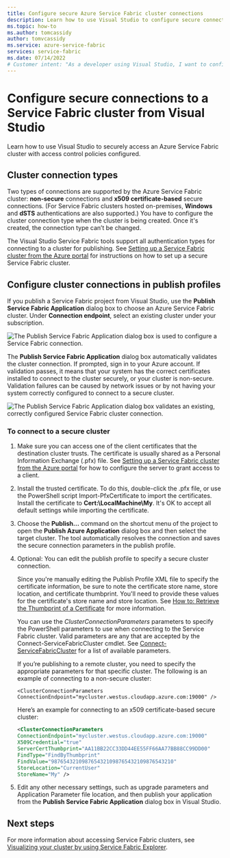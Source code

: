 ```yaml
---
title: Configure secure Azure Service Fabric cluster connections 
description: Learn how to use Visual Studio to configure secure connections that are supported by the Azure Service Fabric cluster.
ms.topic: how-to
ms.author: tomcassidy
author: tomvcassidy
ms.service: azure-service-fabric
services: service-fabric
ms.date: 07/14/2022
# Customer intent: "As a developer using Visual Studio, I want to configure secure connections to an Azure Service Fabric cluster, so that I can deploy applications securely and ensure proper access control during the publishing process."
---
```


# Configure secure connections to a Service Fabric cluster from Visual Studio
Learn how to use Visual Studio to securely access an Azure Service Fabric cluster with access control policies configured.

## Cluster connection types
Two types of connections are supported by the Azure Service Fabric cluster: **non-secure** connections and **x509 certificate-based** secure connections. (For Service Fabric clusters hosted on-premises, **Windows** and **dSTS** authentications are also supported.) You have to configure the cluster connection type when the cluster is being created. Once it's created, the connection type can’t be changed.

The Visual Studio Service Fabric tools support all authentication types for connecting to a cluster for publishing. See [Setting up a Service Fabric cluster from the Azure portal](service-fabric-cluster-creation-via-portal.md) for instructions on how to set up a secure Service Fabric cluster.

## Configure cluster connections in publish profiles
If you publish a Service Fabric project from Visual Studio, use the **Publish Service Fabric Application** dialog box to choose an Azure Service Fabric cluster. Under **Connection endpoint**, select an existing cluster under your subscription.

![The **Publish Service Fabric Application** dialog box is used to configure a Service Fabric connection.][publishdialog]

The **Publish Service Fabric Application** dialog box automatically validates the cluster connection. If prompted, sign in to your Azure account. If validation passes, it means that your system has the correct certificates installed to connect to the cluster securely, or your cluster is non-secure. Validation failures can be caused by network issues or by not having your system correctly configured to connect to a secure cluster.

![The **Publish Service Fabric Application** dialog box validates an existing, correctly configured Service Fabric cluster connection.][selectsfcluster]

### To connect to a secure cluster
1. Make sure you can access one of the client certificates that the destination cluster trusts. The certificate is usually shared as a Personal Information Exchange (.pfx) file. See [Setting up a Service Fabric cluster from the Azure portal](service-fabric-cluster-creation-via-portal.md) for how to configure the server to grant access to a client.
2. Install the trusted certificate. To do this, double-click the .pfx file, or use the PowerShell script Import-PfxCertificate to import the certificates. Install the certificate to **Cert:\LocalMachine\My**. It's OK to accept all default settings while importing the certificate.
3. Choose the **Publish...** command on the shortcut menu of the project to open the **Publish Azure Application** dialog box and then select the target cluster. The tool automatically resolves the connection and saves the secure connection parameters in the publish profile.
4. Optional: You can edit the publish profile to specify a secure cluster connection.
   
   Since you're manually editing the Publish Profile XML file to specify the certificate information, be sure to note the certificate store name, store location, and certificate thumbprint. You'll need to provide these values for the certificate's store name and store location. See [How to: Retrieve the Thumbprint of a Certificate](https://techcommunity.microsoft.com/t5/azure-service-fabric/bg-p/Service-Fabric) for more information.
   
   You can use the *ClusterConnectionParameters* parameters to specify the PowerShell parameters to use when connecting to the Service Fabric cluster. Valid parameters are any that are accepted by the Connect-ServiceFabricCluster cmdlet. See [Connect-ServiceFabricCluster](/powershell/module/servicefabric/connect-servicefabriccluster) for a list of available parameters.
   
   If you’re publishing to a remote cluster, you need to specify the appropriate parameters for that specific cluster. The following is an example of connecting to a non-secure cluster:
   
   `<ClusterConnectionParameters ConnectionEndpoint="mycluster.westus.cloudapp.azure.com:19000" />`
   
   Here’s an example for connecting to an x509 certificate-based secure cluster:
   
   ```xml
   <ClusterConnectionParameters
   ConnectionEndpoint="mycluster.westus.cloudapp.azure.com:19000"
   X509Credential="true"
   ServerCertThumbprint="AA11BB22CC33DD44EE55FF66AA77BB88CC99DD00"
   FindType="FindByThumbprint"
   FindValue="9876543210987654321098765432109876543210"
   StoreLocation="CurrentUser"
   StoreName="My" />
   ```
5. Edit any other necessary settings, such as upgrade parameters and Application Parameter file location, and then publish your application from the **Publish Service Fabric Application** dialog box in Visual Studio.

## Next steps
For more information about accessing Service Fabric clusters, see [Visualizing your cluster by using Service Fabric Explorer](service-fabric-visualizing-your-cluster.md).

<!--Image references-->
[publishdialog]:./media/service-fabric-visualstudio-configure-secure-connections/publishdialog.png
[selectsfcluster]:./media/service-fabric-visualstudio-configure-secure-connections/selectsfcluster.png
